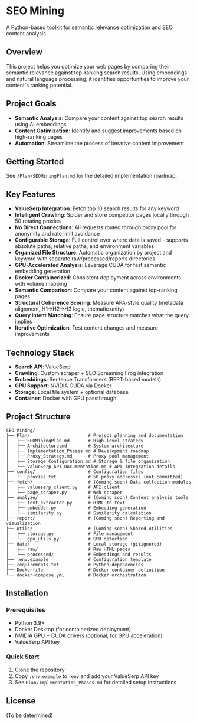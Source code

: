 # SEO Mining

A Python-based toolkit for semantic relevance optimization and SEO content analysis.

## Overview

This project helps you optimize your web pages by comparing their semantic relevance against top-ranking search results. Using embeddings and natural language processing, it identifies opportunities to improve your content's ranking potential.

## Project Goals

- **Semantic Analysis**: Compare your content against top search results using AI embeddings
- **Content Optimization**: Identify and suggest improvements based on high-ranking pages
- **Automation**: Streamline the process of iterative content improvement

## Getting Started

See `/Plan/SEOMiningPlan.md` for the detailed implementation roadmap.

## Key Features

- **ValueSerp Integration**: Fetch top 10 search results for any keyword
- **Intelligent Crawling**: Spider and store competitor pages locally through 50 rotating proxies
- **No Direct Connections**: All requests routed through proxy pool for anonymity and rate limit avoidance
- **Configurable Storage**: Full control over where data is saved - supports absolute paths, relative paths, and environment variables
- **Organized File Structure**: Automatic organization by project and keyword with separate raw/processed/reports directories
- **GPU-Accelerated Analysis**: Leverage CUDA for fast semantic embedding generation
- **Docker Containerized**: Consistent deployment across environments with volume mapping
- **Semantic Comparison**: Compare your content against top-ranking pages
- **Structural Coherence Scoring**: Measure APA-style quality (metadata alignment, H1→H2→H3 logic, thematic unity)
- **Query Intent Matching**: Ensure page structure matches what the query implies
- **Iterative Optimization**: Test content changes and measure improvements

## Technology Stack

- **Search API**: ValueSerp
- **Crawling**: Custom scraper + SEO Screaming Frog integration
- **Embeddings**: Sentence Transformers (BERT-based models)
- **GPU Support**: NVIDIA CUDA via Docker
- **Storage**: Local file system + optional database
- **Container**: Docker with GPU passthrough

## Project Structure

```
SEO Mining/
├── Plan/                      # Project planning and documentation
│   ├── SEOMiningPlan.md       # High-level strategy
│   ├── Architecture.md        # System architecture
│   ├── Implementation_Phases.md # Development roadmap
│   ├── Proxy_Strategy.md      # Proxy pool management
│   ├── Storage_Configuration.md # Storage & file organization
│   └── ValueSerp_API_Documentation.md # API integration details
├── config/                    # Configuration files
│   └── proxies.txt            # 50 proxy addresses (not committed)
├── fetch/                     # (Coming soon) Data collection modules
│   ├── valueserp_client.py    # API client
│   └── page_scraper.py        # Web scraper
├── analyze/                   # (Coming soon) Content analysis tools
│   ├── text_extractor.py      # HTML to text
│   ├── embedder.py            # Embedding generation
│   └── similarity.py          # Similarity calculation
├── report/                    # (Coming soon) Reporting and visualization
├── utils/                     # (Coming soon) Shared utilities
│   ├── storage.py             # File management
│   └── gpu_utils.py           # GPU detection
├── data/                      # Local storage (gitignored)
│   ├── raw/                   # Raw HTML pages
│   └── processed/             # Embeddings and results
├── .env.example               # Configuration template
├── requirements.txt           # Python dependencies
├── Dockerfile                 # Docker container definition
└── docker-compose.yml         # Docker orchestration
```

## Installation

### Prerequisites
- Python 3.9+
- Docker Desktop (for containerized deployment)
- NVIDIA GPU + CUDA drivers (optional, for GPU acceleration)
- ValueSerp API key

### Quick Start
1. Clone the repository
2. Copy `.env.example` to `.env` and add your ValueSerp API key
3. See `Plan/Implementation_Phases.md` for detailed setup instructions

## License

(To be determined)

